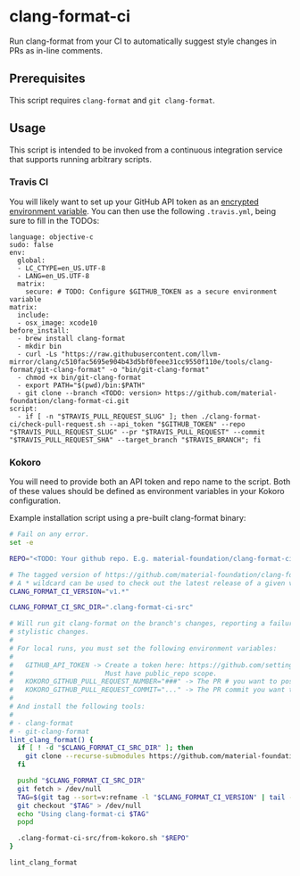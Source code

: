# clang-format-ci

Run clang-format from your CI to automatically suggest style changes in PRs as in-line comments.

## Prerequisites

This script requires `clang-format` and `git clang-format`.

## Usage

This script is intended to be invoked from a continuous integration service that supports running
arbitrary scripts.

### Travis CI

You will likely want to set up your GitHub API token as an
[encrypted environment variable](https://docs.travis-ci.com/user/environment-variables/#defining-encrypted-variables-in-travisyml).
You can then use the following `.travis.yml`, being sure to fill in the TODOs:

```
language: objective-c
sudo: false
env:
  global:
  - LC_CTYPE=en_US.UTF-8
  - LANG=en_US.UTF-8
  matrix:
    secure: # TODO: Configure $GITHUB_TOKEN as a secure environment variable
matrix:
  include:
  - osx_image: xcode10
before_install:
  - brew install clang-format
  - mkdir bin
  - curl -Ls "https://raw.githubusercontent.com/llvm-mirror/clang/c510fac5695e904b43d5bf0feee31cc9550f110e/tools/clang-format/git-clang-format" -o "bin/git-clang-format"
  - chmod +x bin/git-clang-format
  - export PATH="$(pwd)/bin:$PATH"
  - git clone --branch <TODO: version> https://github.com/material-foundation/clang-format-ci.git
script:
  - if [ -n "$TRAVIS_PULL_REQUEST_SLUG" ]; then ./clang-format-ci/check-pull-request.sh --api_token "$GITHUB_TOKEN" --repo "$TRAVIS_PULL_REQUEST_SLUG" --pr "$TRAVIS_PULL_REQUEST" --commit "$TRAVIS_PULL_REQUEST_SHA" --target_branch "$TRAVIS_BRANCH"; fi
```

### Kokoro

You will need to provide both an API token and repo name to the script. Both of these values should
be defined as environment variables in your Kokoro configuration.

Example installation script using a pre-built clang-format binary:

```bash
# Fail on any error.
set -e

REPO="<TODO: Your github repo. E.g. material-foundation/clang-format-ci>"

# The tagged version of https://github.com/material-foundation/clang-format-ci to check out.
# A * wildcard can be used to check out the latest release of a given version.
CLANG_FORMAT_CI_VERSION="v1.*"

CLANG_FORMAT_CI_SRC_DIR=".clang-format-ci-src"

# Will run git clang-format on the branch's changes, reporting a failure if the linter generated any
# stylistic changes.
#
# For local runs, you must set the following environment variables:
#
#   GITHUB_API_TOKEN -> Create a token here: https://github.com/settings/tokens.
#                       Must have public_repo scope.
#   KOKORO_GITHUB_PULL_REQUEST_NUMBER="###" -> The PR # you want to post the API diff results to.
#   KOKORO_GITHUB_PULL_REQUEST_COMMIT="..." -> The PR commit you want to post to.
#
# And install the following tools:
#
# - clang-format
# - git-clang-format
lint_clang_format() {
  if [ ! -d "$CLANG_FORMAT_CI_SRC_DIR" ]; then
    git clone --recurse-submodules https://github.com/material-foundation/clang-format-ci.git "$CLANG_FORMAT_CI_SRC_DIR"
  fi

  pushd "$CLANG_FORMAT_CI_SRC_DIR"
  git fetch > /dev/null
  TAG=$(git tag --sort=v:refname -l "$CLANG_FORMAT_CI_VERSION" | tail -n1)
  git checkout "$TAG" > /dev/null
  echo "Using clang-format-ci $TAG"
  popd

  .clang-format-ci-src/from-kokoro.sh "$REPO"
}

lint_clang_format
```

